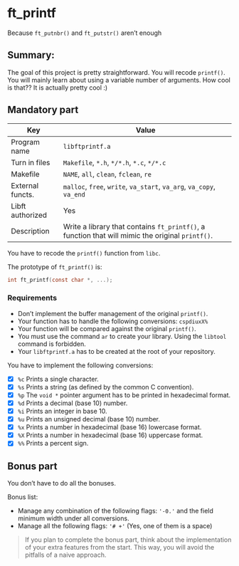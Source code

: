 # ft_printf

Because `ft_putnbr()` and `ft_putstr()` aren’t enough

## Summary:

The goal of this project is pretty straightforward. You will recode `printf()`.
You will mainly learn about using a variable number of arguments. How cool is that??
It is actually pretty cool :)

## Mandatory part

| Key              | Value                                                                                            |
|------------------|--------------------------------------------------------------------------------------------------|
| Program name     | `libftprintf.a`                                                                                  |
| Turn in files     | `Makefile`, `*.h`, `*/*.h`, `*.c`, `*/*.c`                                                        |
| Makefile          | `NAME`, `all`, `clean`, `fclean`, `re`                                                           |
| External functs. | `malloc`, `free`, `write`, `va_start`, `va_arg`, `va_copy`, `va_end`                             |
| Libft authorized | Yes                                                                                              |
| Description      | Write a library that contains `ft_printf()`, a function that will mimic the original `printf()`. |

You have to recode the `printf()` function from `libc`.

The prototype of `ft_printf()` is:

```c
int ft_printf(const char *, ...);
```

### Requirements
- Don’t implement the buffer management of the original `printf()`.
- Your function has to handle the following conversions: `cspdiuxX%`
- Your function will be compared against the original `printf()`.
- You must use the command `ar` to create your library. Using the `libtool` command is forbidden.
- Your `libftprintf.a` has to be created at the root of your repository.

You have to implement the following conversions:
- [x] `%c` Prints a single character.
- [x] `%s` Prints a string (as defined by the common C convention).
- [x] `%p` The `void *` pointer argument has to be printed in hexadecimal format.
- [x] `%d` Prints a decimal (base 10) number.
- [x] `%i` Prints an integer in base 10.
- [x] `%u` Prints an unsigned decimal (base 10) number.
- [x] `%x` Prints a number in hexadecimal (base 16) lowercase format.
- [x] `%X` Prints a number in hexadecimal (base 16) uppercase format.
- [x] `%%` Prints a percent sign.

## Bonus part

You don’t have to do all the bonuses.

Bonus list:
- Manage any combination of the following flags: `'-0.'` and the field minimum width under all conversions.
- Manage all the following flags: `'# +'` (Yes, one of them is a space)

> If you plan to complete the bonus part, think about the implementation of your extra features from the start. This way, you will avoid the pitfalls of a naive approach.
